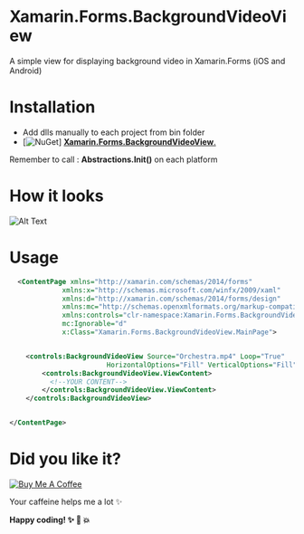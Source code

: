 # Xamarin.Forms.BackgroundVideoView
A simple view for displaying background video in Xamarin.Forms (iOS and Android)

# Installation
* Add dlls manually to each project from bin folder 
* [![NuGet](https://img.shields.io/nuget/v/Xamarin.Forms.svg?style=flat-square&label=nuget)] [**Xamarin.Forms.BackgroundVideoView**.](https://www.nuget.org/packages/Xamarin.Forms.BackgroundVideoView/0.0.0.22)

Remember to call : **Abstractions.Init()** on each platform

# How it looks
![Alt Text](https://github.com/arqueror/Xamarin.Forms.BackgroundVideoView/blob/master/asset/demo.gif)

# Usage
```xml
  <ContentPage xmlns="http://xamarin.com/schemas/2014/forms"
             xmlns:x="http://schemas.microsoft.com/winfx/2009/xaml"
             xmlns:d="http://xamarin.com/schemas/2014/forms/design"
             xmlns:mc="http://schemas.openxmlformats.org/markup-compatibility/2006"
             xmlns:controls="clr-namespace:Xamarin.Forms.BackgroundVideoView;assembly=Xamarin.Forms.BackgroundVideoView"
             mc:Ignorable="d"
             x:Class="Xamarin.Forms.BackgroundVideoView.MainPage">


    <controls:BackgroundVideoView Source="Orchestra.mp4" Loop="True"
                        HorizontalOptions="Fill" VerticalOptions="Fill" >
        <controls:BackgroundVideoView.ViewContent>
          <!--YOUR CONTENT-->
        </controls:BackgroundVideoView.ViewContent>
    </controls:BackgroundVideoView>


</ContentPage>
  ```  

# Did you like it?

<a href="https://www.buymeacoffee.com/jOUwyzl" target="_blank"><img src="https://www.buymeacoffee.com/assets/img/custom_images/purple_img.png" alt="Buy Me A Coffee" style="height: auto !important;width: auto !important;" ></a>

Your caffeine helps me a lot :sparkles:

**Happy coding! :sparkles: :camel: :boom:**
